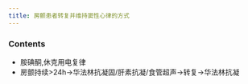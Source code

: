 ```yaml
---
title: 房颤患者转复并维持窦性心律的方式 
--- 
```


### Contents
-  胺碘酮,休克用电复律
-  房颤持续>24h→华法林抗凝固/肝素抗凝/食管超声→转复→华法林抗凝


